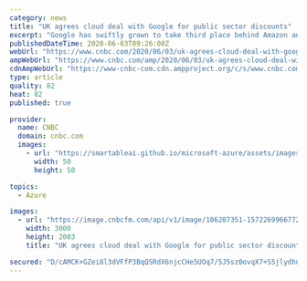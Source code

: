 ```yaml
---
category: news
title: "UK agrees cloud deal with Google for public sector discounts"
excerpt: "Google has swiftly grown to take third place behind Amazon and Microsoft in the race to be a leader in the cloud computing industry."
publishedDateTime: 2020-06-03T09:26:00Z
webUrl: "https://www.cnbc.com/2020/06/03/uk-agrees-cloud-deal-with-google-for-public-sector-discounts.html"
ampWebUrl: "https://www.cnbc.com/amp/2020/06/03/uk-agrees-cloud-deal-with-google-for-public-sector-discounts.html"
cdnAmpWebUrl: "https://www-cnbc-com.cdn.ampproject.org/c/s/www.cnbc.com/amp/2020/06/03/uk-agrees-cloud-deal-with-google-for-public-sector-discounts.html"
type: article
quality: 82
heat: 82
published: true

provider:
  name: CNBC
  domain: cnbc.com
  images:
    - url: "https://smartableai.github.io/microsoft-azure/assets/images/organizations/cnbc.com-50x50.jpg"
      width: 50
      height: 50

topics:
  - Azure

images:
  - url: "https://image.cnbcfm.com/api/v1/image/106207351-1572269966772gettyimages-1135936133.jpeg?v=1582733192"
    width: 3000
    height: 2003
    title: "UK agrees cloud deal with Google for public sector discounts"

secured: "D/cAMCK+GZei8l3dVFfP3BqQSRdX6njcCHe5UOq7/5J5sz0ovqX7+S5jlydhnPR141W3waeXRa4ClJzAl7vABfTMLoQQb3rUm+Np/raR3+lk68HDzFu/sS8jE60Wv5Gxeg/ImNCLlbusDH8po5OvmJobuPtjybpuf7eiCyzBFtFUVM82bj6SGXOTFHcdBlliPdlnpndaABY/cUfjZwhW/8z/IO69YvVIKglzH36dfA0d2zIcVSrbpP3MQk9RsmdGFX9qTybUjPkwpdeofnZRYKI4mjLt4QKQtSzj2UvzBUg8H25BeRglBes0MdYUKOKYR+kO9mqOh1Kpz/rNOxfq6PYExwopr8wk+9pihUTawdgAlUZKOaIcBp8sohxWkbaH0D00FRRPI/s7oFxECFSFCaRVUBpdiFWS0owdRJZrUy5vWigV2BSDTPdzt/S19nXQwBdXMc1riE45ZrtA+0MyghjIjj2+w1uHXecvThCwDhA=;etWKcqscRTexx/WIzWXWig=="
---
```


